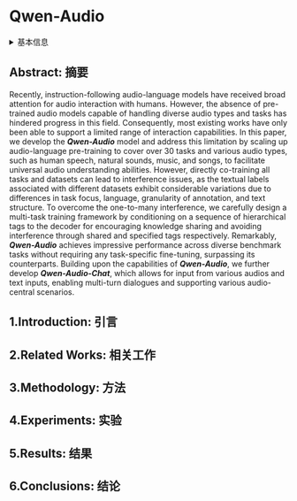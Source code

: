 # Qwen-Audio

<details>
<summary>基本信息</summary>

- 标题: "Qwen-Audio: Advancing Universal Audio Understanding via Unified Large-Scale Audio-Language Models"
- 作者:
  - 01 Yunfei Chu
  - 02 Jin Xu
  - 03 Xiaohuan Zhou
  - 04 Qian Yang
  - 05 Shiliang Zhang
  - 06 Zhijie Yan
  - 07 Chang Zhou
  - 08 Jingren Zhou
- 链接:
  - [ArXiv](https://arxiv.org/abs/2311.07919)
  - [Publication]
  - [Github](https://github.com/QwenLM/Qwen-Audio)
  - [Demo](https://qwen-audio.github.io/Qwen-Audio/)
- 文件:
  - [ArXiv](_PDF/2311.07919v2__Qwen-Audio__Advancing_Universal_Audio_Understanding_via_Unified_Large-Scale_Audio-Language_Models.pdf)
  - [Publication] #TODO

</details>

## Abstract: 摘要

Recently, instruction-following audio-language models have received broad attention for audio interaction with humans.
However, the absence of pre-trained audio models capable of handling diverse audio types and tasks has hindered progress in this field.
Consequently, most existing works have only been able to support a limited range of interaction capabilities.
In this paper, we develop the ***Qwen-Audio*** model and address this limitation by scaling up audio-language pre-training to cover over 30 tasks and various audio types, such as human speech, natural sounds, music, and songs, to facilitate universal audio understanding abilities.
However, directly co-training all tasks and datasets can lead to interference issues, as the textual labels associated with different datasets exhibit considerable variations due to differences in task focus, language, granularity of annotation, and text structure.
To overcome the one-to-many interference, we carefully design a multi-task training framework by conditioning on a sequence of hierarchical tags to the decoder for encouraging knowledge sharing and avoiding interference through shared and specified tags respectively.
Remarkably, ***Qwen-Audio*** achieves impressive performance across diverse benchmark tasks without requiring any task-specific fine-tuning, surpassing its counterparts.
Building upon the capabilities of ***Qwen-Audio***, we further develop ***Qwen-Audio-Chat***, which allows for input from various audios and text inputs, enabling multi-turn dialogues and supporting various audio-central scenarios.

## 1.Introduction: 引言

## 2.Related Works: 相关工作

## 3.Methodology: 方法

## 4.Experiments: 实验

## 5.Results: 结果

## 6.Conclusions: 结论